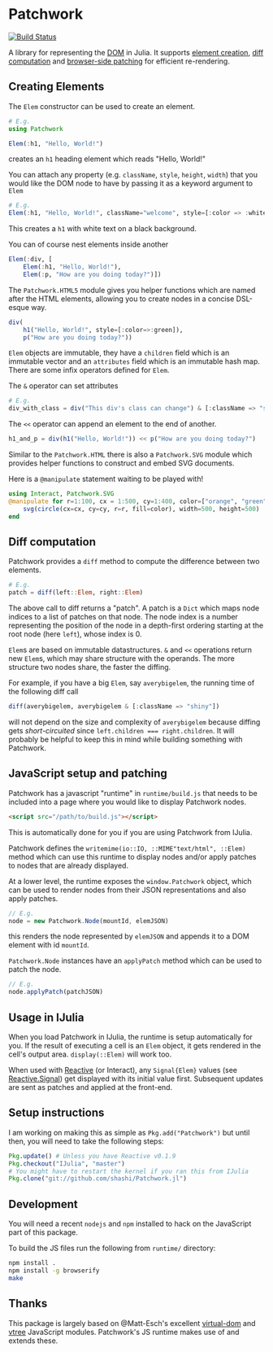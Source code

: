 # Patchwork

[![Build Status](https://travis-ci.org/shashi/Patchwork.jl.svg?branch=master)](https://travis-ci.org/shashi/Patchwork.jl)

A library for representing the [DOM](http://www.w3.org/TR/WD-DOM/introduction.html) in Julia. It supports [element creation](#creating-elements), [diff computation](#diff-computation) and [browser-side patching](#javascript-setup-and-patching) for efficient re-rendering.

## Creating Elements

The `Elem` constructor can be used to create an element.

```julia
# E.g.
using Patchwork

Elem(:h1, "Hello, World!")
```
creates an `h1` heading element which reads "Hello, World!"

You can attach any property (e.g. `className`, `style`, `height`, `width`) that you would like the DOM node to have by passing it as a keyword argument to `Elem`

```julia
# E.g.
Elem(:h1, "Hello, World!", className="welcome", style=[:color => :white, :backgroundColor => :black])
```
This creates a `h1` with white text on a black background.

You can of course nest elements inside another
```julia
Elem(:div, [
    Elem(:h1, "Hello, World!"),
    Elem(:p, "How are you doing today?")])
```

The `Patchwork.HTML5` module gives you helper functions which are named after the HTML elements, allowing you to create nodes in a concise DSL-esque way.

```julia
div(
    h1("Hello, World!", style=[:color=>:green]),
    p("How are you doing today?"))
```

`Elem` objects are immutable, they have a `children` field which is an immutable vector and an `attributes` field which is an immutable hash map. There are some infix operators defined for `Elem`.

The `&` operator can set attributes
```julia
# E.g.
div_with_class = div("This div's class can change") & [:className => "shiny"]
```
The `<<` operator can append an element to the end of another.

```julia
h1_and_p = div(h1("Hello, World!")) << p("How are you doing today?")
```

Similar to the `Patchwork.HTML` there is also a `Patchwork.SVG` module which provides helper functions to construct and embed SVG documents.

Here is a `@manipulate` statement waiting to be played with!
```julia
using Interact, Patchwork.SVG
@manipulate for r=1:100, cx = 1:500, cy=1:400, color=["orange", "green", "blue"]
    svg(circle(cx=cx, cy=cy, r=r, fill=color), width=500, height=500)
end
```

## Diff computation

Patchwork provides a `diff` method to compute the difference between two elements.

```julia
# E.g.
patch = diff(left::Elem, right::Elem)
```
The above call to diff returns a "patch". A patch is a `Dict` which maps node indices to a list of patches on that node. The node index is a number representing the position of the node in a depth-first ordering starting at the root node (here `left`), whose index is 0.

`Elem`s are based on immutable datastructures. `&` and `<<` operations return new `Elem`s, which may share structure with the operands. The more structure two nodes share, the faster the diffing.

For example, if you have a big `Elem`, say `averybigelem`, the running time of the following diff call

```julia
diff(averybigelem, averybigelem & [:className => "shiny"])
```

will not depend on the size and complexity of `averybigelem` because diffing gets *short-circuited* since `left.children === right.children`. It will probably be helpful to keep this in mind while building something with Patchwork.

## JavaScript setup and patching

Patchwork has a javascript "runtime" in `runtime/build.js` that needs to be included into a page where you would like to display Patchwork nodes.

```html
<script src="/path/to/build.js"></script>
```

This is automatically done for you if you are using Patchwork from IJulia.

Patchwork defines the `writemime(io::IO, ::MIME"text/html", ::Elem)` method which can use this runtime to display nodes and/or apply patches to nodes that are already displayed.

At a lower level, the runtime exposes the `window.Patchwork` object, which can be used to render nodes from their JSON representations and also apply patches.

```js
// E.g.
node = new Patchwork.Node(mountId, elemJSON)
```
this renders the node represented by `elemJSON` and appends it to a DOM element with id `mountId`.

`Patchwork.Node` instances have an `applyPatch` method which can be used to patch the node.

```js
// E.g.
node.applyPatch(patchJSON)
```

## Usage in IJulia

When you load Patchwork in IJulia, the runtime is setup automatically for you. If the result of executing a cell is an `Elem` object, it gets rendered in the cell's output area. `display(::Elem)` will work too.

When used with [Reactive](http://julialang.org/Reactive.jl) (or Interact), any `Signal{Elem}` values (see [Reactive.Signal](http://julialang.org/Reactive.jl/#signals)) get displayed with its initial value first. Subsequent updates are sent as patches and applied at the front-end.

## Setup instructions

I am working on making this as simple as `Pkg.add("Patchwork")` but until then, you will need to take the following steps:

```julia
Pkg.update() # Unless you have Reactive v0.1.9
Pkg.checkout("IJulia", "master")
# You might have to restart the kernel if you ran this from IJulia
Pkg.clone("git://github.com/shashi/Patchwork.jl")

```
## Development

You will need a recent `nodejs` and `npm` installed to hack on the JavaScript part of this package.

To build the JS files run the following from `runtime/` directory:

```sh
npm install .
npm install -g browserify
make
```

## Thanks

This package is largely based on @Matt-Esch's excellent [virtual-dom](https://github.com/Matt-Esch/virtual-dom) and [vtree](https://github.com/Matt-Esch/vtree) JavaScript modules. Patchwork's JS runtime makes use of and extends these.

